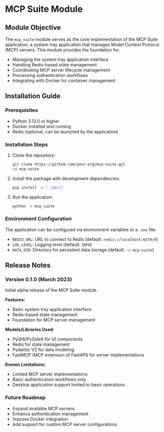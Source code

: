 # MCP Suite Module

## Module Objective

The `mcp_suite` module serves as the core implementation of the MCP Suite application, a system tray application that manages Model Context Protocol (MCP) servers. This module provides the foundation for:

- Managing the system tray application interface
- Handling Redis-based state management
- Coordinating MCP server lifecycle management
- Processing authentication workflows
- Integrating with Docker for container management

## Installation Guide

### Prerequisites

- Python 3.13.0 or higher
- Docker installed and running
- Redis (optional, can be launched by the application)

### Installation Steps

1. Clone the repository:
   ```bash
   git clone https://github.com/your-org/mcp-suite.git
   cd mcp-suite
   ```

2. Install the package with development dependencies:
   ```bash
   pip install -e ".[dev]"
   ```

3. Run the application:
   ```bash
   python -m mcp_suite
   ```

### Environment Configuration

The application can be configured via environment variables or a `.env` file:

- `REDIS_URL`: URL to connect to Redis (default: `redis://localhost:6379/0`)
- `LOG_LEVEL`: Logging level (default: `INFO`)
- `DATA_DIR`: Directory for persistent data storage (default: `~/.mcp-suite`)

## Release Notes

### Version 0.1.0 (March 2023)

Initial alpha release of the MCP Suite module.

**Features:**
- Basic system tray application interface
- Redis-based state management
- Foundation for MCP server management

**Models/Libraries Used:**
- PyQt6/PySide6 for UI components
- Redis for state management
- Pydantic V2 for data modeling
- FastMCP (MCP extension of FastAPI) for server implementations

**Known Limitations:**
- Limited MCP server implementations
- Basic authentication workflows only
- Desktop application support limited to basic operations

### Future Roadmap

- Expand available MCP servers
- Enhance authentication management
- Improve Docker integration
- Add support for custom MCP server configurations